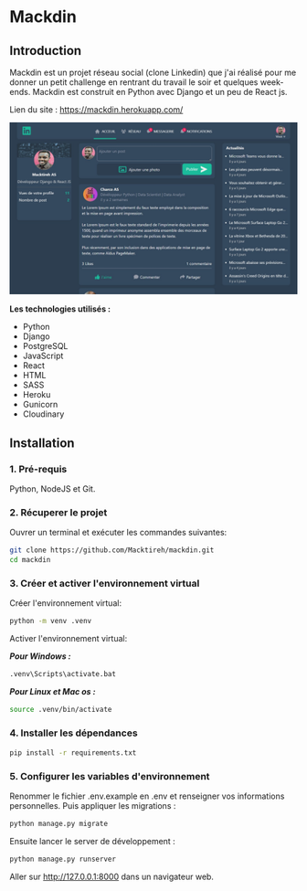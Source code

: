 # Mackdin

## Introduction

Mackdin est un projet réseau social (clone Linkedin) que j'ai réalisé pour me donner un petit challenge en rentrant du travail le soir et quelques week-ends. Mackdin est construit en Python avec Django et un peu de React js.

Lien du site : <https://mackdin.herokuapp.com/>

![](static/home/img/mackdin.jpg)

**Les technologies utilisés :** 

* Python
* Django
* PostgreSQL
* JavaScript
* React
* HTML
* SASS
* Heroku
* Gunicorn
* Cloudinary

## Installation

### 1. Pré-requis

Python, NodeJS et Git.

### 2. Récuperer le projet

Ouvrer un terminal et exécuter les commandes suivantes:

```bash
git clone https://github.com/Macktireh/mackdin.git
cd mackdin
```

### 3. Créer et activer l'environnement virtual

Créer l'environnement virtual:

```bash
python -m venv .venv
```

Activer l'environnement virtual:

***Pour Windows :***

```bash
.venv\Scripts\activate.bat
```

***Pour Linux et Mac os :***

```bash
source .venv/bin/activate
```

### 4. Installer les dépendances

```bash
pip install -r requirements.txt
```
### 5. Configurer les variables d'environnement

Renommer le fichier .env.example en .env et renseigner vos informations personnelles. 
Puis appliquer les migrations :

```bash
python manage.py migrate
```

Ensuite lancer le server de développement :

```bash
python manage.py runserver
```

Aller sur http://127.0.0.1:8000 dans un navigateur web.
